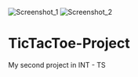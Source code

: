 ![Screenshot_1](https://user-images.githubusercontent.com/113840044/202675608-2e1d80af-79d3-46be-8d00-d50dbc79d17d.png)
![Screenshot_2](https://user-images.githubusercontent.com/113840044/202675615-5586a9a2-254c-47fb-855d-7ec13732ee7c.png)
# TicTacToe-Project
My second project in INT - TS
